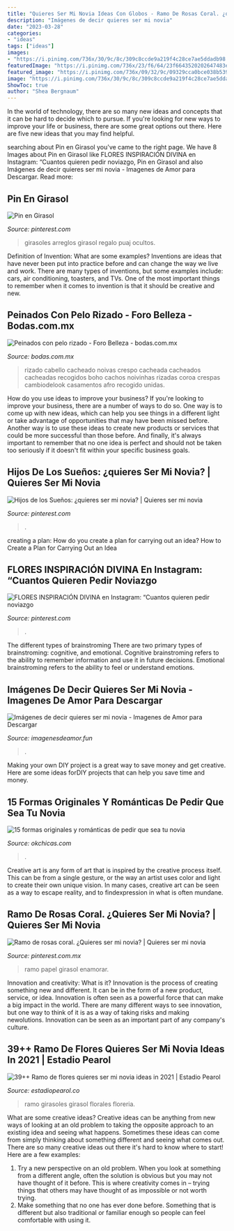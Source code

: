 ```yaml
---
title: "Quieres Ser Mi Novia Ideas Con Globos - Ramo De Rosas Coral. ¿quieres Ser Mi Novia?"
description: "Imágenes de decir quieres ser mi novia"
date: "2023-03-28"
categories:
- "ideas"
tags: ["ideas"]
images:
- "https://i.pinimg.com/736x/30/9c/8c/309c8ccde9a219f4c28ce7ae5ddadb98.jpg"
featuredImage: "https://i.pinimg.com/736x/23/f6/64/23f6643520202647483e8143f6fa9cd0.jpg"
featured_image: "https://i.pinimg.com/736x/09/32/9c/09329cca0bce038b5392200e9dced39e.jpg"
image: "https://i.pinimg.com/736x/30/9c/8c/309c8ccde9a219f4c28ce7ae5ddadb98.jpg"
ShowToc: true
author: "Shea Bergnaum"
---
```



In the world of technology, there are so many new ideas and concepts that it can be hard to decide which to pursue. If you're looking for new ways to improve your life or business, there are some great options out there. Here are five new ideas that you may find helpful.

	

		
searching about Pin en Girasol you've came to the right page. We have 8 Images about Pin en Girasol like FLORES INSPIRACIÓN DIVINA en Instagram: “Cuantos quieren pedir noviazgo, Pin en Girasol and also Imágenes de decir quieres ser mi novia - Imagenes de Amor para Descargar. Read more:
		
    
## Pin En Girasol

<img loading=lazy src="https://i.pinimg.com/736x/09/32/9c/09329cca0bce038b5392200e9dced39e.jpg" onerror="this.onerror=null;this.src='https://tse3.mm.bing.net/th?id=OIP.RXOMb-WXZs9UVUluDHs1SwHaJ4&amp;pid=15.1';" alt="Pin en Girasol">

_Source: pinterest.com_

>girasoles arreglos girasol regalo puaj ocultos. 

	

Definition of Invention: What are some examples?
Inventions are ideas that have never been put into practice before and can change the way we live and work. There are many types of inventions, but some examples include: cars, air conditioning, toasters, and TVs. One of the most important things to remember when it comes to invention is that it should be creative and new.

    
## Peinados Con Pelo Rizado - Foro Belleza - Bodas.com.mx

<img loading=lazy src="https://cdn0.bodas.com.mx/usr/2/1/1/9/cfb_1254611.jpg" onerror="this.onerror=null;this.src='https://tse3.mm.bing.net/th?id=OIP.FPTjh1XWop1hYDySmmibHgHaG0&amp;pid=15.1';" alt="Peinados con pelo rizado - Foro Belleza - bodas.com.mx">

_Source: bodas.com.mx_

>rizado cabello cacheado noivas crespo cacheada cacheados cacheadas recogidos boho cachos noivinhas rizadas coroa crespas cambiodelook casamentos afro recogido unidas. 

	

How do you use ideas to improve your business?
If you're looking to improve your business, there are a number of ways to do so. One way is to come up with new ideas, which can help you see things in a different light or take advantage of opportunities that may have been missed before. Another way is to use these ideas to create new products or services that could be more successful than those before. And finally, it's always important to remember that no one idea is perfect and should not be taken too seriously if it doesn't fit within your specific business goals.

    
## Hijos De Los Sueños: ¿quieres Ser Mi Novia? | Quieres Ser Mi Novia

<img loading=lazy src="https://i.pinimg.com/originals/71/fa/bf/71fabf9f466c1f04806865f1f98027dc.jpg" onerror="this.onerror=null;this.src='https://tse4.mm.bing.net/th?id=OIP.nKj9x9RB1MltwJQI0DltigHaGM&amp;pid=15.1';" alt="Hijos de los Sueños: ¿quieres ser mi novia? | Quieres ser mi novia">

_Source: pinterest.com_

>. 

	

creating a plan: How do you create a plan for carrying out an idea?
How to Create a Plan for Carrying Out an Idea

    
## FLORES INSPIRACIÓN DIVINA En Instagram: “Cuantos Quieren Pedir Noviazgo

<img loading=lazy src="https://i.pinimg.com/736x/23/f6/64/23f6643520202647483e8143f6fa9cd0.jpg" onerror="this.onerror=null;this.src='https://tse2.mm.bing.net/th?id=OIP.Ur7y6MFrbYYd_UmecePYuAHaJQ&amp;pid=15.1';" alt="FLORES INSPIRACIÓN DIVINA en Instagram: “Cuantos quieren pedir noviazgo">

_Source: pinterest.com_

>. 

	

The different types of brainstroming
There are two primary types of brainstroming: cognitive, and emotional. Cognitive brainstroming refers to the ability to remember information and use it in future decisions. Emotional brainstroming refers to the ability to feel or understand emotions.

    
## Imágenes De Decir Quieres Ser Mi Novia - Imagenes De Amor Para Descargar

<img loading=lazy src="https://imagenesdeamor.fun/wp-content/uploads/2019/05/20-10-1024x618.jpg" onerror="this.onerror=null;this.src='https://tse1.mm.bing.net/th?id=OIP.SmElZWaifKU7VjGljPq-MwHaEe&amp;pid=15.1';" alt="Imágenes de decir quieres ser mi novia - Imagenes de Amor para Descargar">

_Source: imagenesdeamor.fun_

>. 

	

Making your own DIY project is a great way to save money and get creative. Here are some ideas forDIY projects that can help you save time and money.

    
## 15 Formas Originales Y Románticas De Pedir Que Sea Tu Novia

<img loading=lazy src="https://www.okchicas.com/wp-content/uploads/2016/05/large-2-525x700.jpg" onerror="this.onerror=null;this.src='https://tse1.mm.bing.net/th?id=OIP.M3ctTVf-uPolQwWrN-pb3wHaJ4&amp;pid=15.1';" alt="15 formas originales y románticas de pedir que sea tu novia">

_Source: okchicas.com_

>. 

	

Creative art is any form of art that is inspired by the creative process itself. This can be from a single gesture, or the way an artist uses color and light to create their own unique vision. In many cases, creative art can be seen as a way to escape reality, and to findexpression in what is often mundane.

    
## Ramo De Rosas Coral. ¿Quieres Ser Mi Novia? | Quieres Ser Mi Novia

<img loading=lazy src="https://i.pinimg.com/736x/30/9c/8c/309c8ccde9a219f4c28ce7ae5ddadb98.jpg" onerror="this.onerror=null;this.src='https://tse4.mm.bing.net/th?id=OIP.RGISxb1BJpyCh-p15020CAHaJ3&amp;pid=15.1';" alt="Ramo de rosas coral. ¿Quieres ser mi novia? | Quieres ser mi novia">

_Source: pinterest.com.mx_

>ramo papel girasol enamorar. 

	

Innovation and creativity: What is it?
Innovation is the process of creating something new and different. It can be in the form of a new product, service, or idea. Innovation is often seen as a powerful force that can make a big impact in the world. There are many different ways to see innovation, but one way to think of it is as a way of taking risks and making newolutions. Innovation can be seen as an important part of any company's culture.

    
## 39++ Ramo De Flores Quieres Ser Mi Novia Ideas In 2021 | Estadio Pearol

<img loading=lazy src="https://i.pinimg.com/originals/ff/e3/26/ffe326d8e6bc9a9c5d7b9bcc4b1f3a61.jpg" onerror="this.onerror=null;this.src='https://tse4.mm.bing.net/th?id=OIP.aEYcElZZ1TuYC2jGVjL3nAHaJ4&amp;pid=15.1';" alt="39++ Ramo de flores quieres ser mi novia ideas in 2021 | Estadio Pearol">

_Source: estadiopearol.co_

>ramo girasoles girasol florales floreria. 

	

What are some creative ideas?
Creative ideas can be anything from new ways of looking at an old problem to taking the opposite approach to an existing idea and seeing what happens. Sometimes these ideas can come from simply thinking about something different and seeing what comes out. There are so many creative ideas out there it's hard to know where to start! Here are a few examples: 
1. Try a new perspective on an old problem. When you look at something from a different angle, often the solution is obvious but you may not have thought of it before. This is where creativity comes in – trying things that others may have thought of as impossible or not worth trying. 
2. Make something that no one has ever done before. Something that is different but also traditional or familiar enough so people can feel comfortable with using it.

